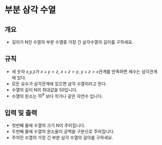 부분 삼각 수열
===
## 개요
+ 길이가 N인 수열의 부분 수열중 가장 긴 삼각수열의 길이를 구하세요.
## 규칙
+ 세 숫자 x,y,z가 $x+y>z$, $x+z>y$, $y+z>x$관계를 만족하면 세수는 삼각관계에 있다.
+ 모든 요수가 삼각관계에 있으면 삼각 수열이라고 한다.
+ 수열의 길이 N의 최대값을 50입니다.
+ 수열의 원소는 $10^9$ 보다 작거나 같은 자연수 입니다.
## 입력 및 출력
+ 첫번째 줄에 수열의 크기 N이 주어집니다.
+ 두번째 줄에 수열의 원소들이 공백을 구분으로 주어집니다.
+ 주어진 수열의 가장 긴 부분 삼각 수열의 길이를 구하세요.
